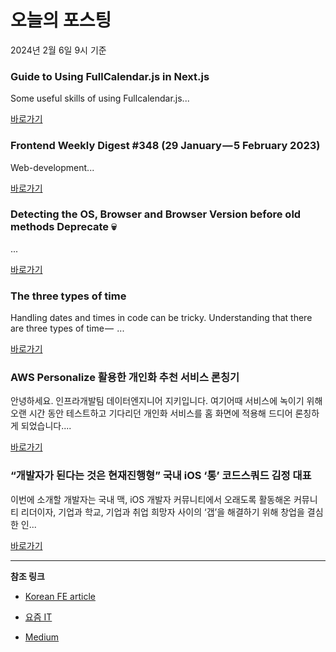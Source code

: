 # 오늘의 포스팅 
2024년 2월 6일 9시 기준 

### Guide to Using FullCalendar.js in Next.js 

 Some useful skills of using Fullcalendar.js... 

 [바로가기](https://medium.com/javascript-in-plain-english/guide-to-using-fullcalendar-js-in-next-js-e2da11f861ae?responsesOpen=true&sortBy=REVERSE_CHRON&source=topic_portal_recommended_stories---------0-84----------nextjs----------d061297e_9261_4eb6_818f_96a856a7a5a3-------) 

### Frontend Weekly Digest #348 (29 January — 5 February 2023) 

 Web-development... 

 [바로가기](https://medium.com/@frontender-ua/frontend-weekly-digest-348-29-january-5-february-2023-e0c790fd8f0c?responsesOpen=true&sortBy=REVERSE_CHRON&source=topic_portal_recommended_stories---------0-84----------front_end_development----------a7856c5f_5167_4171_bff9_92b6d7f7c866-------) 

### Detecting the OS, Browser and Browser Version before old methods Deprecate 💀 

 ... 

 [바로가기](https://medium.com/@julienetienne/detecting-the-os-browser-and-browser-version-when-old-methods-have-depreciated-91c08a1e6407?responsesOpen=true&sortBy=REVERSE_CHRON&source=topic_portal_recommended_stories---------0-84----------react----------b0d9eee8_2cf8_46c7_b55a_35dbc1737172-------) 

### The three types of time 

 Handling dates and times in code can be tricky. Understanding that there are three types of time —  ... 

 [바로가기](https://medium.com/@david-gilbertson/the-three-types-of-time-dd67abc8e59d?responsesOpen=true&sortBy=REVERSE_CHRON&source=topic_portal_recommended_stories---------0-84----------javascript----------71134ea8_595d_4b94_9aab_66b92ab5edad-------) 

### AWS Personalize 활용한 개인화 추천 서비스 론칭기 

 안녕하세요. 인프라개발팀 데이터엔지니어 지키입니다. 여기어때 서비스에 녹이기 위해 오랜 시간 동안 테스트하고 기다리던 개인화 서비스를 홈 화면에 적용해 드디어 론칭하게 되었습니다.... 

 [바로가기](https://yozm.wishket.com/magazine/detail/2443/) 

### “개발자가 된다는 것은 현재진행형” 국내 iOS ‘통’ 코드스쿼드 김정 대표 

 이번에 소개할 개발자는 국내 맥, iOS 개발자 커뮤니티에서 오래도록 활동해온 커뮤니티 리더이자, 기업과 학교, 기업과 취업 희망자 사이의 ‘갭’을 해결하기 위해 창업을 결심한 인... 

 [바로가기](https://yozm.wishket.com/magazine/detail/2441/) 

---

**참조 링크**

- [Korean FE article](https://kofearticle.substack.com) 

- [요즘 IT](https://yozm.wishket.com/magazine) 

- [Medium](https://medium.com) 

